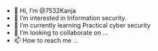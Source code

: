 - 👋 Hi, I’m @7532Kanja
- 👀 I’m interested in Information security.
- 🌱 I’m currently learning Practical cyber security
- 💞️ I’m looking to collaborate on ...
- 📫 How to reach me ...

<!---
7532Kanja/7532Kanja is a ✨ special ✨ repository because its `README.md` (this file) appears on your GitHub profile.
You can click the Preview link to take a look at your changes.
--->
